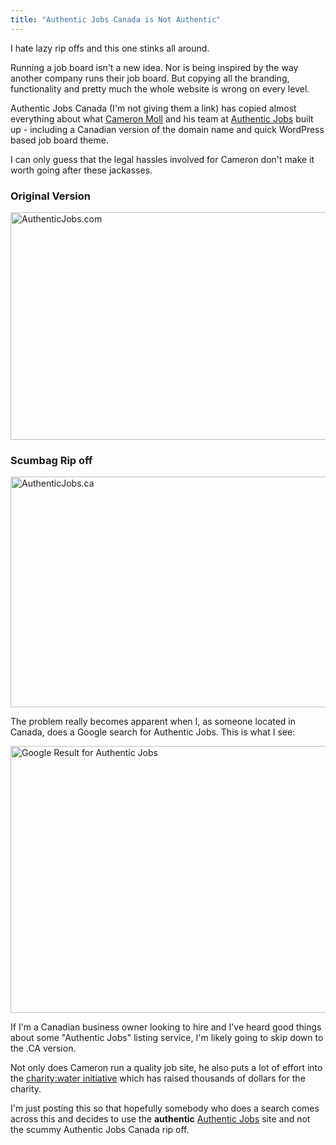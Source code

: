 ```yaml
---
title: "Authentic Jobs Canada is Not Authentic"
---
```

<p>I hate lazy rip offs and this one stinks all around.</p>
<p>Running a job board isn't a new idea. Nor is being inspired by the way another company runs their job board. But copying all the branding, functionality and pretty much the whole website is wrong on every level.</p>
<p>Authentic Jobs Canada (I'm not giving them a link) has copied almost everything about what <a href="http://www.cameronmoll.com">Cameron Moll</a> and his team at <a href="http://www.authenticjobs.com">Authentic Jobs</a> built up - including a Canadian version of the domain name and quick WordPress based job board theme.</p>
<p>I can only guess that the legal hassles involved for Cameron don't make it worth going after these jackasses.</p>
<h3>Original Version</h3>
<p><a href="https://chrisenns.com/wp-content/uploads/2013/02/Authentic-Jobs.com_.png"><img src="https://chrisenns.com/wp-content/uploads/2013/02/Authentic-Jobs.com_-600x364.png" alt="AuthenticJobs.com" width="600" height="364" class="aligncenter size-large wp-image-21165" /></a></p>
<h3>Scumbag Rip off</h3>
<p><a href="https://chrisenns.com/wp-content/uploads/2013/02/AuthenticJobs.ca_.png"><img src="https://chrisenns.com/wp-content/uploads/2013/02/AuthenticJobs.ca_-600x369.png" alt="AuthenticJobs.ca" width="600" height="369" class="aligncenter size-large wp-image-21167" /></a></p>
<p>The problem really becomes apparent when I, as someone located in Canada, does a Google search for Authentic Jobs. This is what I see:</p>
<p><a href="https://chrisenns.com/wp-content/uploads/2013/02/Google-Result-for-Authentic-Jobs.png"><img src="https://chrisenns.com/wp-content/uploads/2013/02/Google-Result-for-Authentic-Jobs-600x427.png" alt="Google Result for Authentic Jobs" width="600" height="427" class="aligncenter size-large wp-image-21168" /></a></p>
<p>If I'm a Canadian business owner looking to hire and I've heard good things about some "Authentic Jobs" listing service, I'm likely going to skip down to the .CA version.</p>
<p>Not only does Cameron run a quality job site, he also puts a lot of effort into the <a href="http://www.authenticjobs.com/seven/charitywater/">charity:water initiative</a> which has raised thousands of dollars for the charity.</p>
<p>I'm just posting this so that hopefully somebody who does a search comes across this and decides to use the <strong>authentic</strong> <a href="http://www.authenticjobs.com">Authentic Jobs</a> site and not the scummy Authentic Jobs Canada rip off.</p>
